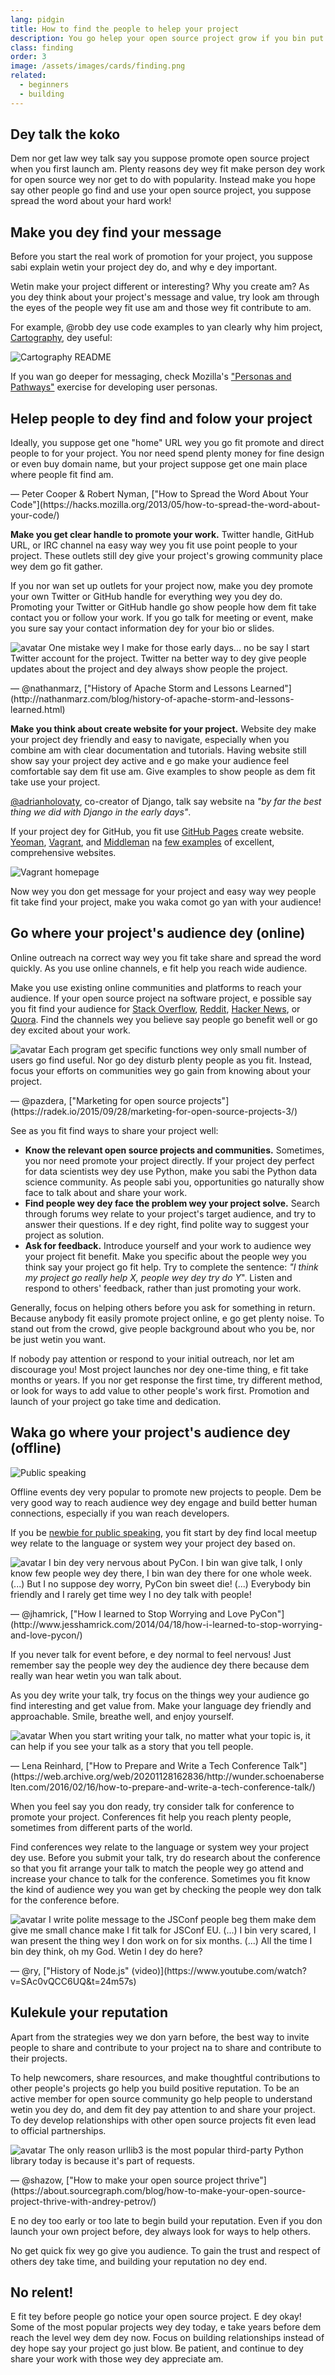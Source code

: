 ```yaml
---
lang: pidgin
title: How to find the people to helep your project
description: You go helep your open source project grow if you bin put am with people waeh dey happy happy.
class: finding
order: 3
image: /assets/images/cards/finding.png
related:
  - beginners
  - building
---
```


## Dey talk the koko

Dem nor get law wey talk say you suppose promote open source project when you first launch am. Plenty reasons dey wey fit make person dey work for open source wey nor get to do with popularity. Instead make you hope say other people go find and use your open source project, you suppose spread the word about your hard work!

## Make you dey find your message

Before you start the real work of promotion for your project, you suppose sabi explain wetin your project dey do, and why e dey important.

Wetin make your project different or interesting? Why you create am? As you dey think about your project's message and value, try look am through the eyes of the people wey fit use am and those wey fit contribute to am.

For example, @robb dey use code examples to yan clearly why him project, [Cartography](https://github.com/robb/Cartography), dey useful:

![Cartography README](/assets/images/finding-users/cartography.jpg)

If you wan go deeper for messaging, check Mozilla's ["Personas and Pathways"](https://mozillascience.github.io/working-open-workshop/personas_pathways/) exercise for developing user personas.

## Helep people to dey find and folow your project

<aside markdown="1" class="pquote">
  Ideally, you suppose get one "home" URL wey you go fit promote and direct people to for your project. You nor need spend plenty money for fine design or even buy domain name, but your project suppose get one main place where people fit find am.
  <p markdown="1" class="pquote-credit">
— Peter Cooper & Robert Nyman, ["How to Spread the Word About Your Code"](https://hacks.mozilla.org/2013/05/how-to-spread-the-word-about-your-code/)
  </p>
</aside>

**Make you get clear handle to promote your work.** Twitter handle, GitHub URL, or IRC channel na easy way wey you fit use point people to your project. These outlets still dey give your project's growing community place wey dem go fit gather.

If you nor wan set up outlets for your project now, make you dey promote your own Twitter or GitHub handle for everything wey you dey do. Promoting your Twitter or GitHub handle go show people how dem fit take contact you or follow your work. If you go talk for meeting or event, make you sure say your contact information dey for your bio or slides.

<aside markdown="1" class="pquote">
  <img src="https://avatars.githubusercontent.com/nathanmarz?s=180" class="pquote-avatar" alt="avatar">
  One mistake wey I make for those early days... no be say I start Twitter account for the project. Twitter na better way to dey give people updates about the project and dey always show people the project.
  <p markdown="1" class="pquote-credit">
— @nathanmarz, ["History of Apache Storm and Lessons Learned"](http://nathanmarz.com/blog/history-of-apache-storm-and-lessons-learned.html)
  </p>
</aside>

**Make you think about create website for your project.** Website dey make your project dey friendly and easy to navigate, especially when you combine am with clear documentation and tutorials. Having website still show say your project dey active and e go make your audience feel comfortable say dem fit use am. Give examples to show people as dem fit take use your project.

[@adrianholovaty](https://news.ycombinator.com/item?id=7531689), co-creator of Django, talk say website na _"by far the best thing we did with Django in the early days"_.

If your project dey for GitHub, you fit use [GitHub Pages](https://pages.github.com/) create website. [Yeoman](http://yeoman.io/), [Vagrant](https://www.vagrantup.com/), and [Middleman](https://middlemanapp.com/) na [few examples](https://github.com/showcases/github-pages-examples) of excellent, comprehensive websites.

![Vagrant homepage](/assets/images/finding-users/vagrant_homepage.png)

Now wey you don get message for your project and easy way wey people fit take find your project, make you waka comot go yan with your audience!

## Go where your project's audience dey (online)

Online outreach na correct way wey you fit take share and spread the word quickly. As you use online channels, e fit help you reach wide audience.

Make you use existing online communities and platforms to reach your audience. If your open source project na software project, e possible say you fit find your audience for [Stack Overflow](https://stackoverflow.com/), [Reddit](https://www.reddit.com), [Hacker News](https://news.ycombinator.com/), or [Quora](https://www.quora.com/). Find the channels wey you believe say people go benefit well or go dey excited about your work.

<aside markdown="1" class="pquote">
  <img src="https://avatars.githubusercontent.com/pazdera?s=180" class="pquote-avatar" alt="avatar">
  Each program get specific functions wey only small number of users go find useful. Nor go dey disturb plenty people as you fit. Instead, focus your efforts on communities wey go gain from knowing about your project.
  <p markdown="1" class="pquote-credit">
— @pazdera, ["Marketing for open source projects"](https://radek.io/2015/09/28/marketing-for-open-source-projects-3/)
  </p>
</aside>

See as you fit find ways to share your project well:

* **Know the relevant open source projects and communities.** Sometimes, you nor need promote your project directly. If your project dey perfect for data scientists wey dey use Python, make you sabi the Python data science community. As people sabi you, opportunities go naturally show face to talk about and share your work.
* **Find people wey dey face the problem wey your project solve.** Search through forums wey relate to your project's target audience, and try to answer their questions. If e dey right, find polite way to suggest your project as solution.
* **Ask for feedback.** Introduce yourself and your work to audience wey your project fit benefit. Make you specific about the people wey you think say your project go fit help. Try to complete the sentence: _"I think my project go really help X, people wey dey try do Y_". Listen and respond to others' feedback, rather than just promoting your work.

Generally, focus on helping others before you ask for something in return. Because anybody fit easily promote project online, e go get plenty noise. To stand out from the crowd, give people background about who you be, nor be just wetin you want.

If nobody pay attention or respond to your initial outreach, nor let am discourage you! Most project launches nor dey one-time thing, e fit take months or years. If you nor get response the first time, try different method, or look for ways to add value to other people's work first. Promotion and launch of your project go take time and dedication.

## Waka go where your project's audience dey (offline)

![Public speaking](/assets/images/finding-users/public_speaking.jpg)

Offline events dey very popular to promote new projects to people. Dem be very good way to reach audience wey dey engage and build better human connections, especially if you wan reach developers.

If you be [newbie for public speaking](https://speaking.io/), you fit start by dey find local meetup wey relate to the language or system wey your project dey based on.

<aside markdown="1" class="pquote">
  <img src="https://avatars.githubusercontent.com/jhamrick?s=180" class="pquote-avatar" alt="avatar">
  I bin dey very nervous about PyCon. I bin wan give talk, I only know few people wey dey there, I bin wan dey there for one whole week. (...) But I no suppose dey worry, PyCon bin sweet die! (...) Everybody bin friendly and I rarely get time wey I no dey talk with people!
  <p markdown="1" class="pquote-credit">
— @jhamrick, ["How I learned to Stop Worrying and Love PyCon"](http://www.jesshamrick.com/2014/04/18/how-i-learned-to-stop-worrying-and-love-pycon/)
  </p>
</aside>

If you never talk for event before, e dey normal to feel nervous! Just remember say the people wey dey the audience dey there because dem really wan hear wetin you wan talk about.

As you dey write your talk, try focus on the things wey your audience go find interesting and get value from. Make your language dey friendly and approachable. Smile, breathe well, and enjoy yourself.

<aside markdown="1" class="pquote">
  <img src="/assets/images/finding-users/lena.jpg" class="pquote-avatar" alt="avatar">
  When you start writing your talk, no matter what your topic is, it can help if you see your talk as a story that you tell people.
  <p markdown="1" class="pquote-credit">
— Lena Reinhard, ["How to Prepare and Write a Tech Conference Talk"](https://web.archive.org/web/20201128162836/http://wunder.schoenaberselten.com/2016/02/16/how-to-prepare-and-write-a-tech-conference-talk/)
  </p>
</aside>

When you feel say you don ready, try consider talk for conference to promote your project. Conferences fit help you reach plenty people, sometimes from different parts of the world.

Find conferences wey relate to the language or system wey your project dey use. Before you submit your talk, try do research about the conference so that you fit arrange your talk to match the people wey go attend and increase your chance to talk for the conference. Sometimes you fit know the kind of audience wey you wan get by checking the people wey don talk for the conference before.

<aside markdown="1" class="pquote">
  <img src="https://avatars.githubusercontent.com/ry?s=180" class="pquote-avatar" alt= "avatar">
  I write polite message to the JSConf people beg them make dem give me small chance make I fit talk for JSConf EU. (...) I bin very scared, I wan present the thing wey I don work on for six months. (...) All the time I bin dey think, oh my God. Wetin I dey do here?
  <p markdown="1" class="pquote-credit">
— @ry, ["History of Node.js" (video)](https://www.youtube.com/watch?v=SAc0vQCC6UQ&t=24m57s)
  </p>
</aside>

## Kulekule your reputation

Apart from the strategies wey we don yarn before, the best way to invite people to share and contribute to your project na to share and contribute to their projects.

To help newcomers, share resources, and make thoughtful contributions to other people's projects go help you build positive reputation. To be an active member for open source community go help people to understand wetin you dey do, and dem fit dey pay attention to and share your project. To dey develop relationships with other open source projects fit even lead to official partnerships.

<aside markdown="1" class="pquote">
  <img src="https://avatars.githubusercontent.com/shazow?s=180" class="pquote-avatar" alt="avatar">
  The only reason urllib3 is the most popular third-party Python library today is because it's part of requests.
  <p markdown="1" class="pquote-credit">
— @shazow, ["How to make your open source project thrive"](https://about.sourcegraph.com/blog/how-to-make-your-open-source-project-thrive-with-andrey-petrov/)
  </p>
</aside>

E no dey too early or too late to begin build your reputation. Even if you don launch your own project before, dey always look for ways to help others.

No get quick fix wey go give you audience. To gain the trust and respect of others dey take time, and building your reputation no dey end.

## No relent!

E fit tey before people go notice your open source project. E dey okay! Some of the most popular projects wey dey today, e take years before dem reach the level wey dem dey now. Focus on building relationships instead of dey hope say your project go just blow. Be patient, and continue to dey share your work with those wey dey appreciate am.
